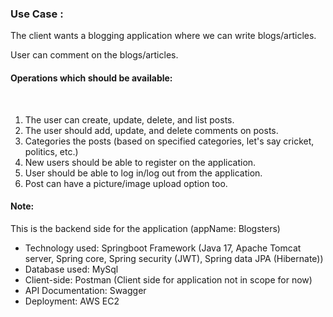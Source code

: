 <h3> Use Case : </h3>
The client wants a blogging application where we can write blogs/articles.

User can comment on the blogs/articles.

<h4>Operations which should be available:</h4> <br/>

1. The user can create, update, delete, and list posts.
2. The user should add, update, and delete comments on posts.
3. Categories the posts (based on specified categories, let's say cricket, politics, etc.)
4. New users should be able to register on the application.
5. User should be able to log in/log out from the application.
6. Post can have a picture/image upload option too.

<h4>Note:</h4>
This is the backend side for the application (appName: Blogsters)

- Technology used: Springboot Framework
  (Java 17, Apache Tomcat server, Spring core, Spring security (JWT), Spring data JPA (Hibernate))
- Database used: MySql
- Client-side: Postman (Client side for application not in scope for now)
- API Documentation: Swagger
- Deployment: AWS EC2
